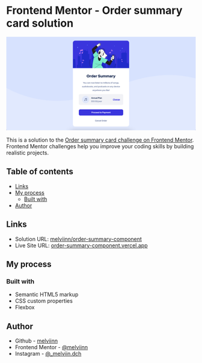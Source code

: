 # Frontend Mentor - Order summary card solution

![](images/design.png)

This is a solution to the [Order summary card challenge on Frontend Mentor](https://www.frontendmentor.io/challenges/order-summary-component-QlPmajDUj). Frontend Mentor challenges help you improve your coding skills by building realistic projects.

## Table of contents

  - [Links](#links)
  - [My process](#my-process)
    - [Built with](#built-with)
  - [Author](#author)


## Links


- Solution URL: [melviinn/order-summary-component](https://www.frontendmentor.io/solutions/order-summary-component-m7xQ_qQJch)
- Live Site URL: [order-summary-component.vercel.app](https://order-summary-component-one-black.vercel.app/)

## My process

  ### Built with

- Semantic HTML5 markup
- CSS custom properties
- Flexbox

## Author

- Github - [melviinn](https://github.com/melviinn)
- Frontend Mentor - [@melviinn](https://www.frontendmentor.io/profile/melviinn)
- Instagram - [@_melviin.dch](https://www.instagram.com/_melviin.dch/?hl=fr)